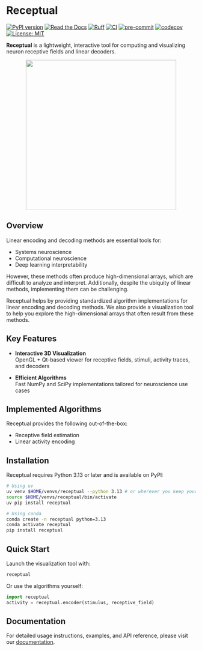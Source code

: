# Receptual

[![PyPI version](https://img.shields.io/pypi/v/receptual.svg)](https://pypi.org/project/receptual/)
[![Read the Docs](https://readthedocs.org/projects/receptual/badge/?version=latest)](https://receptual.readthedocs.io/)
[![Ruff](https://img.shields.io/endpoint?url=https://raw.githubusercontent.com/astral-sh/ruff/main/assets/badge/v2.json)](https://github.com/astral-sh/ruff)
[![CI](https://github.com/rory-bedford/Receptual/actions/workflows/ci.yml/badge.svg)](https://github.com/rory-bedford/Receptual/actions/workflows/ci.yml)
[![pre-commit](https://img.shields.io/badge/pre--commit-enabled-brightgreen?logo=pre-commit)](https://github.com/pre-commit/pre-commit)
[![codecov](https://codecov.io/gh/rory-bedford/Receptual/graph/badge.svg?token=60S5WLF5PE)](https://codecov.io/gh/rory-bedford/Receptual)
[![License: MIT](https://img.shields.io/badge/License-MIT-yellow.svg)](LICENSE)

**Receptual** is a lightweight, interactive tool for computing and visualizing neuron receptive fields and linear decoders.

<p align="center">
    <img src="assets/receptive_field_black.gif" width="400">
</p>

## Overview

Linear encoding and decoding methods are essential tools for:

- Systems neuroscience
- Computational neuroscience
- Deep learning interpretability

However, these methods often produce high-dimensional arrays, which are difficult to analyze and interpret. Additionally, despite the ubiquity of linear methods, implementing them can be challenging.

Receptual helps by providing standardized algorithm implementations for linear encoding and decoding methods. We also provide a visualization tool to help you explore the high-dimensional arrays that often result from these methods.

## Key Features

- **Interactive 3D Visualization**  
  OpenGL + Qt-based viewer for receptive fields, stimuli, activity traces, and decoders

- **Efficient Algorithms**  
  Fast NumPy and SciPy implementations tailored for neuroscience use cases

## Implemented Algorithms

Receptual provides the following out-of-the-box:

- Receptive field estimation
- Linear activity encoding

## Installation

Receptual requires Python 3.13 or later and is available on PyPI:

```bash
# Using uv
uv venv $HOME/venvs/receptual --python 3.13 # or wherever you keep your environments
source $HOME/venvs/receptual/bin/activate
uv pip install receptual

# Using conda
conda create -n receptual python=3.13
conda activate receptual
pip install receptual
```

## Quick Start

Launch the visualization tool with:

```bash
receptual
```

Or use the algorithms yourself:
```python
import receptual
activity = receptual.encoder(stimulus, receptive_field)
```

## Documentation

For detailed usage instructions, examples, and API reference, please visit our [documentation](https://receptual.readthedocs.io/).
